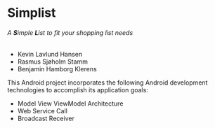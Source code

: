 # Simplist
###### A **S**imple **L**ist to fit your shopping list needs
* Kevin Lavlund Hansen
* Rasmus Sjøholm Stamm
* Benjamin Hamborg Klerens

This Android project incorporates the following Android development technologies to accomplish its application goals:
* Model View ViewModel Architecture
* Web Service Call
* Broadcast Receiver
